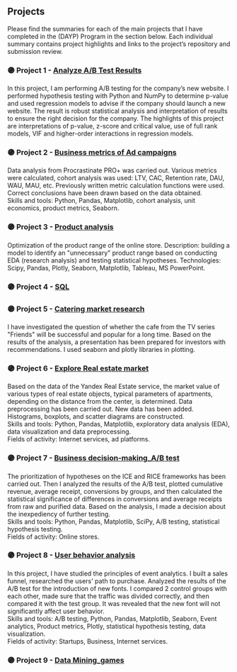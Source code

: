 
## Projects

Please find the summaries for each of the main projects that I have completed in the (DAYP) Program in the section below. Each individual summary contains project highlights and links to the project’s repository and submission review.

### 🟣 Project 1 - <a href="https://github.com/ZhannaUp/Practicum-Data-Analyst-Program_Portfolio-of-the-Projects/tree/main/Projects/Analyze%20A_B%20Test%20Results">Analyze A/B Test Results</a>    
In this project, I am performing A/B testing for the company’s new website. I performed hypothesis testing with Python and NumPy to determine p-value and used regression models to advise if the company should launch a new website. The result is robust statistical analysis and interpretation of results to ensure the right decision for the company. The highlights of this project are interpretations of p-value, z-score and critical value, use of full rank models, VIF and higher-order interactions in regression models.

### 🟣 Project 2 - <a href="https://github.com/ZhannaUp/Practicum-Data-Analyst-Program_Portfolio-of-the-Projects/tree/main/Projects/Business%20metrics%20of%20Ad%20campaigns">Business metrics of Ad campaigns</a>
Data analysis from Procrastinate PRO+ was carried out. Various metrics were calculated, cohort analysis was used: LTV, CAC, Retention rate, DAU, WAU, MAU, etc. Previously written metric calculation functions were used. Correct conclusions have been drawn based on the data obtained.\
Skills and tools: Python, Pandas, Matplotlib, cohort analysis, unit economics, product metrics, Seaborn.

### 🟣 Project 3 - <a href="https://github.com/ZhannaUp/Practicum-Data-Analyst-Program_Portfolio-of-the-Projects/tree/main/Projects/Product%20analysis">Product analysis</a>
Optimization of the product range of the online store. Description: building a model to identify an "unnecessary" product range based on conducting EDA (research analysis) and testing statistical hypotheses. Technologies: Scipy, Pandas, Plotly, Seaborn, Matplotlib, Tableau, MS PowerPoint.

### 🟣 Project 4 - <a href="https://github.com/ZhannaUp/Practicum-Data-Analyst-Program_Portfolio-of-the-Projects/tree/main/Projects/SQL">SQL</a>

### 🟣 Project 5 - <a href="https://github.com/ZhannaUp/Practicum-Data-Analyst-Program_Portfolio-of-the-Projects/tree/main/Projects/Catering%20Market%20Research">Catering market research</a>
I have investigated the question of whether the cafe from the TV series "Friends" will be successful and popular for a long time. Based on the results of the analysis, a presentation has been prepared for investors with recommendations. I used seaborn and plotly libraries in plotting.

### 🟣 Project 6 - <a href="https://github.com/ZhannaUp/Practicum-Data-Analyst-Program_Portfolio-of-the-Projects/tree/main/Projects/Explore%20Real%20estate%20market">Explore Real estate market</a>
Based on the data of the Yandex Real Estate service, the market value of various types of real estate objects, typical parameters of apartments, depending on the distance from the center, is determined. Data preprocessing has been carried out. New data has been added. Histograms, boxplots, and scatter diagrams are constructed.\
Skills and tools: Python, Pandas, Matplotlib, exploratory data analysis (EDA), data visualization and data preprocessing.\
Fields of activity: Internet services, ad platforms.

### 🟣 Project 7 - <a href="https://github.com/ZhannaUp/Practicum-Data-Analyst-Program_Portfolio-of-the-Projects/tree/main/Projects/Business%20decision-making_AB_testing">Business decision-making_A/B test</a>
The prioritization of hypotheses on the ICE and RICE frameworks has been carried out. Then I analyzed the results of the A/B test, plotted cumulative revenue, average receipt,
conversions by groups, and then calculated the statistical significance of differences in conversions and average receipts from raw and purified data. Based on the analysis, I made a decision about the inexpediency of further testing.\
Skills and tools: Python, Pandas, Matplotlib, SciPy, A/B testing, statistical hypothesis testing.\
Fields of activity: Online stores.

### 🟣 Project 8 -  <a href="https://github.com/ZhannaUp/Practicum-Data-Analyst-Program_Portfolio-of-the-Projects/tree/main/Projects/User%20behavior%20analysis">User behavior analysis</a>
In this project, I have studied the principles of event analytics. I built a sales funnel, researched the users' path to purchase. Analyzed
the results of the A/B test for the introduction of new fonts. I compared 2 control groups with each other, made sure that the traffic was divided correctly, and then compared it with the test group. It was revealed that the new font will not significantly affect user behavior.\
Skills and tools: A/B testing, Python, Pandas, Matplotlib, Seaborn, Event analytics, Product metrics, Plotly, statistical hypothesis testing, data visualization.\
Fields of activity: Startups, Business, Internet services.

### 🟣 Project 9 -  <a href="https://github.com/ZhannaUp/Practicum-Data-Analyst-Program_Portfolio-of-the-Projects/tree/main/Projects/Data%20Mining_games">Data Mining_games</a>


